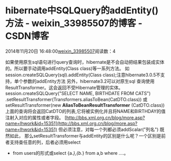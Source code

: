# hibernate中SQLQuery的addEntity()方法 - weixin_33985507的博客 - CSDN博客
2014年11月20日 16:48:00[weixin_33985507](https://me.csdn.net/weixin_33985507)阅读数：4

如果使用原生sql语句进行query查询时，hibernate是不会自动把结果包装成实体的。所以要手动调用addEntity(Class class)等一系列方法。
如session.createSQLQuery(sql).addEntity(Class class);注意hibernate3.0.5不支持，单个参数的addEntity方法
另外，hibernate3.2可以对原生sql 查询使用ResultTransformer。这会返回不受Hibernate管理的实体。
session.createSQLQuery("SELECT NAME, BIRTHDATE FROM CATS")
       
.setResultTransformer(Transformers.aliasToBean(CatDTO.class))
或setResultTransformer(new **AliasToBeanResultTransformer**
(CatDTO.class))
上面的查询将会返回CatDTO的列表,它将被实例化并且将NAME和BIRTHDAY的值注射入对应的属性或者字段。
[http://bbs.xml.org.cn/blog/more.asp?name=lhwork&id=15351](http://bbs.xml.org.cn/blog/more.asp?name=lhwork&id=15351)
但必须注意，对每一个列都必须addScalar("列名")
既然如此，
那么setResultTransformer与addEntity的区别是什么呢？一个区别是前者支持查任意的列，后者必须用select
* from users的形式或select {a.*},{b.*} from a,b where ....。
